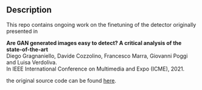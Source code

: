 ## Description
This repo contains ongoing work on the finetuning of the detector originally presented in 

**Are GAN generated images easy to detect? A critical analysis of the state-of-the-art**  
Diego Gragnaniello, Davide Cozzolino, Francesco Marra, Giovanni Poggi and Luisa Verdoliva.
<br />In IEEE International Conference on Multimedia and Expo (ICME), 2021.

the original source code can be found [here](https://github.com/grip-unina/GANimageDetection).